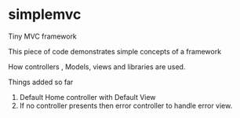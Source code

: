 # simplemvc
Tiny MVC framework

This piece of code demonstrates simple concepts of a framework 

How controllers , Models, views and libraries are used.

Things added so far

1) Default Home controller with Default View
2) If no controller presents then error controller to handle error view.
